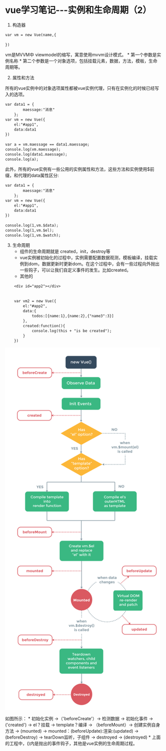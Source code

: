 # vue学习笔记---实例和生命周期（2）

1. 构造器

```
var vm = new Vue(name,{
	
})
```
vm是MVVM中 viewmodel的缩写，寓意使用mvvm设计模式。
	* 第一个参数是实例名称
	* 第二个参数是一个对象选项，包括挂载元素，数据，方法，模板，生命周期等。


2. 属性和方法 

所有的vue实例中的对象选项属性都被vue实例代理，只有在实例化的时候已经写入的选项。

```
var data1 = {
        maessage:"消息"
    };  
var vm = new Vue({
    el:"#app1",
    data:data1
})

var a = vm.maessage == data1.maessage;
console.log(vm.maessage);
console.log(data1.maessage);
console.log(a);

```

此外，所有的vue实例有一些公用的实例属性和方法，这些方法和实例使用$前缀，和代理的data属性区分:

```
var data1 = {
        maessage:"消息"
    };  
var vm = new Vue({
    el:"#app1",
    data:data1
})

console.log(1,vm.$data);
console.log(1,vm.$el);
console.log(1,vm.$watch);
```

3. 生命周期
	* 组件的生命周期就是 created，init，destroy等
	* vue实例被初始化的过程中，实例需要配置数据观测，模板编译，挂载实例到dom，数据更新时更新dom。在这个过程中，会有一些过程向外抛出一些钩子，可以让我们自定义事件的发生。比如created。
	* 其他的
	
```
	<div id="app2"></div>
	
	
	var vm2 = new Vue({
		el:"#app2",
		data:{
			todos:[{name:1},{name:2},{"name3":3}]
		},
		created:function(){
			console.log(this + "is be created");
		}
	})
```
<img src="https://raw.githubusercontent.com/siwenyu/doc/master/img/vueLife.png" width="500px">

如图所示：
	* 初始化实例 ->（'beforeCreate'）->  检测数据 -> 初始化事件 -> ('created') -> el？挂载 ->  template？编译 -> （beforeMount）-> 创建实例自身方法 -> (mounted) -> mounted：(beforeUpdate):渲染:(updated) -> (beforeDestroy) -> tearDown监听，子组件 -> destroyed -> (destroyed)
	* 上面的工程中，()内是抛出的事件钩子，其他是vue实例的生命周期过程。









